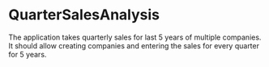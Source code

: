 # QuarterSalesAnalysis
The application takes quarterly sales for last 5 years of multiple companies. It should allow creating companies and entering the sales for every quarter for 5 years.

